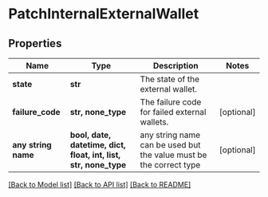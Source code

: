 # PatchInternalExternalWallet


## Properties
Name | Type | Description | Notes
------------ | ------------- | ------------- | -------------
**state** | **str** | The state of the external wallet. | 
**failure_code** | **str, none_type** | The failure code for failed external wallets. | [optional] 
**any string name** | **bool, date, datetime, dict, float, int, list, str, none_type** | any string name can be used but the value must be the correct type | [optional]

[[Back to Model list]](../README.md#documentation-for-models) [[Back to API list]](../README.md#documentation-for-api-endpoints) [[Back to README]](../README.md)


